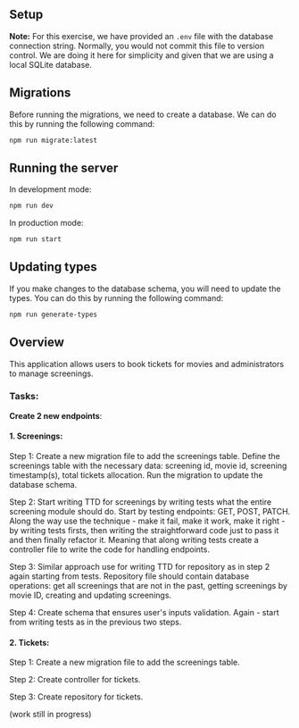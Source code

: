 ## Setup

**Note:** For this exercise, we have provided an `.env` file with the database connection string. Normally, you would not commit this file to version control. We are doing it here for simplicity and given that we are using a local SQLite database.

## Migrations

Before running the migrations, we need to create a database. We can do this by running the following command:

```bash
npm run migrate:latest
```

## Running the server

In development mode:

```bash
npm run dev
```

In production mode:

```bash
npm run start
```

## Updating types

If you make changes to the database schema, you will need to update the types. You can do this by running the following command:

```bash
npm run generate-types
```

## Overview

This application allows users to book tickets for movies and administrators to manage screenings.

### Tasks:
**Create 2 new endpoints**:

#### 1. Screenings:

Step 1: Create a new migration file to add the screenings table. Define the screenings table with the necessary data: screening id, movie id, screening timestamp(s), total tickets allocation.
Run the migration to update the database schema.

Step 2: Start writing TTD for screenings by writing tests what the entire screening module should do. Start by testing endpoints: GET, POST, PATCH. Along the way use the technique - make it fail, make it work, make it right - by writing tests firsts, then writing the straightforward code just to pass it and then finally refactor it. Meaning that along writing tests create a controller file to write the code for handling endpoints.

Step 3: Similar approach use for writing TTD for repository as in step 2 again starting from tests. Repository file should contain database operations: get all screenings that are not in the past, getting screenings by movie ID, creating and updating screenings.

Step 4: Create schema that ensures user's inputs validation. Again - start from writing tests as in the previous two steps.

#### 2. Tickets:

Step 1: Create a new migration file to add the screenings table.

Step 2: Create controller for tickets.

Step 3: Create repository for tickets.


(work still in progress)